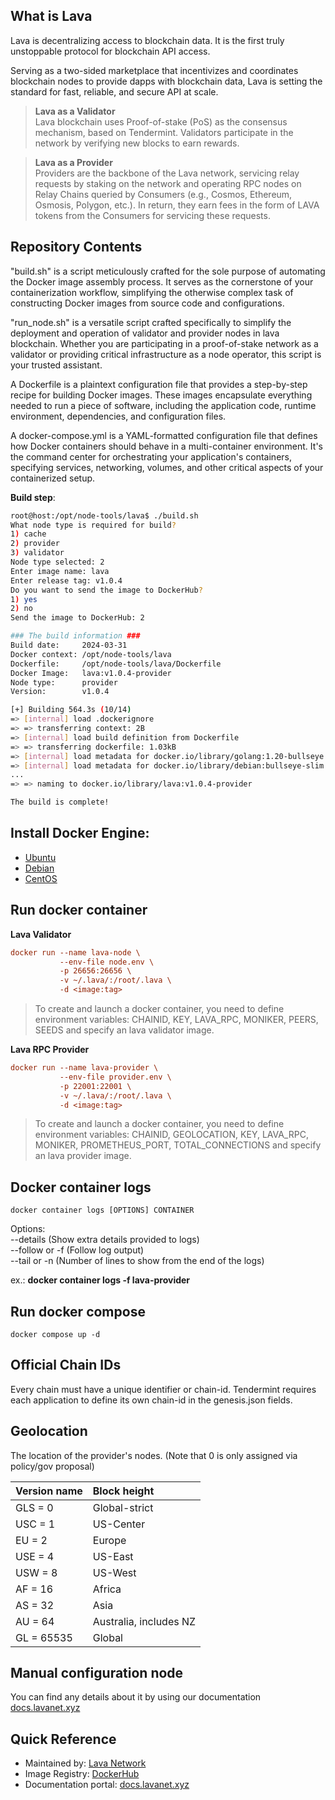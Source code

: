 ## What is Lava

Lava is decentralizing access to blockchain data. It is the first truly unstoppable protocol for blockchain API access.

Serving as a two-sided marketplace that incentivizes and coordinates blockchain nodes to provide dapps with blockchain data, Lava is setting the standard for fast, reliable, and secure API at scale.

> **Lava as a Validator**\
Lava blockchain uses Proof-of-stake (PoS) as the consensus mechanism, based on Tendermint. Validators participate in the network by verifying new blocks to earn rewards.

> **Lava as a Provider**\
Providers are the backbone of the Lava network, servicing relay requests by staking on the network and operating RPC nodes on Relay Chains queried by Consumers (e.g., Cosmos, Ethereum, Osmosis, Polygon, etc.). In return, they earn fees in the form of LAVA tokens from the Consumers for servicing these requests.

## Repository Contents

"build.sh" is a script meticulously crafted for the sole purpose of automating the Docker image assembly process. It serves as the cornerstone of your containerization workflow, simplifying the otherwise complex task of constructing Docker images from source code and configurations.

"run_node.sh" is a versatile script crafted specifically to simplify the deployment and operation of validator and provider nodes in lava blockchain. Whether you are participating in a proof-of-stake network as a validator or providing critical infrastructure as a node operator, this script is your trusted assistant.

A Dockerfile is a plaintext configuration file that provides a step-by-step recipe for building Docker images. These images encapsulate everything needed to run a piece of software, including the application code, runtime environment, dependencies, and configuration files.

A docker-compose.yml is a YAML-formatted configuration file that defines how Docker containers should behave in a multi-container environment. It's the command center for orchestrating your application's containers, specifying services, networking, volumes, and other critical aspects of your containerized setup.

**Build step**:
```bash
root@host:/opt/node-tools/lava$ ./build.sh
What node type is required for build?
1) cache
2) provider
3) validator
Node type selected: 2
Enter image name: lava
Enter release tag: v1.0.4
Do you want to send the image to DockerHub?
1) yes
2) no
Send the image to DockerHub: 2

### The build information ###
Build date:     2024-03-31
Docker context: /opt/node-tools/lava
Dockerfile:     /opt/node-tools/lava/Dockerfile
Docker Image:   lava:v1.0.4-provider
Node type:      provider
Version:        v1.0.4

[+] Building 564.3s (10/14)
=> [internal] load .dockerignore
=> => transferring context: 2B
=> [internal] load build definition from Dockerfile
=> => transferring dockerfile: 1.03kB
=> [internal] load metadata for docker.io/library/golang:1.20-bullseye
=> [internal] load metadata for docker.io/library/debian:bullseye-slim
...
=> => naming to docker.io/library/lava:v1.0.4-provider

The build is complete!
```

## Install Docker Engine:

* [Ubuntu](https://docs.docker.com/engine/install/ubuntu)
* [Debian](https://docs.docker.com/engine/install/debian)
* [CentOS](https://docs.docker.com/engine/install/centos)


## Run docker container

**Lava Validator**
```ini
docker run --name lava-node \
           --env-file node.env \
           -p 26656:26656 \
           -v ~/.lava/:/root/.lava \
           -d <image:tag>
```
> To create and launch a docker container, you need to define environment variables: CHAINID, KEY, LAVA_RPC, MONIKER, PEERS, SEEDS and specify an lava validator image.

**Lava RPC Provider**
```ini
docker run --name lava-provider \
           --env-file provider.env \
           -p 22001:22001 \
           -v ~/.lava/:/root/.lava \
           -d <image:tag>
```
> To create and launch a docker container, you need to define environment variables: CHAINID, GEOLOCATION, KEY, LAVA_RPC, MONIKER, PROMETHEUS_PORT, TOTAL_CONNECTIONS and specify an lava provider image.

## Docker container logs
```
docker container logs [OPTIONS] CONTAINER
```
Options:\
--details (Show extra details provided to logs)\
--follow or -f (Follow log output)\
--tail or -n (Number of lines to show from the end of the logs)

ex.: **docker container logs -f lava-provider**


## Run docker compose

```
docker compose up -d
```

## Official Chain IDs

Every chain must have a unique identifier or chain-id. Tendermint requires each application to define its own chain-id in the genesis.json fields.

## Geolocation
The location of the provider's nodes. (Note that 0 is only assigned via policy/gov proposal)

| Version name |    Block height          |
|:-------------|:-------------------------|
|  GLS = 0     |  Global-strict           |
|  USC = 1     |  US-Center               |
|  EU = 2      |  Europe                  |
|  USE = 4     |  US-East                 |
|  USW = 8     |  US-West                 |
|  AF = 16     |  Africa                  |
|  AS = 32     |  Asia                    |
|  AU = 64     |  Australia, includes NZ  |
|  GL = 65535  |  Global                  |

## Manual configuration node
You can find any details about it by using our documentation [docs.lavanet.xyz](https://docs.lavanet.xyz/testnet/)

## Quick Reference

*   Maintained by: [Lava Network](https://github.com/svetek)
*   Image Registry: [DockerHub](https://hub.docker.com/r/svetekllc/lava)
*   Documentation portal: [docs.lavanet.xyz](https://docs.lavanet.xyz/)
